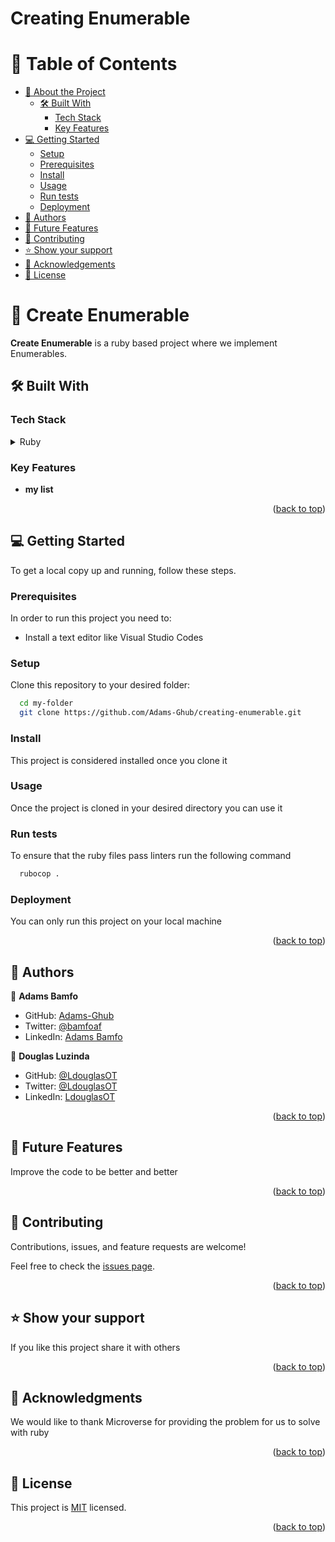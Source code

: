 
# Creating Enumerable


# 📗 Table of Contents

- [📖 About the Project](#about-project)
  - [🛠 Built With](#built-with)
    - [Tech Stack](#tech-stack)
    - [Key Features](#key-features)
- [💻 Getting Started](#getting-started)
  - [Setup](#setup)
  - [Prerequisites](#prerequisites)
  - [Install](#install)
  - [Usage](#usage)
  - [Run tests](#run-tests)
  - [Deployment](#deployment)
- [👥 Authors](#authors)
- [🔭 Future Features](#future-features)
- [🤝 Contributing](#contributing)
- [⭐️ Show your support](#support)
- [🙏 Acknowledgements](#acknowledgements)
- [📝 License](#license)


# 📖 Create Enumerable <a name="about-project"></a>


**Create Enumerable** is a ruby based project where we implement Enumerables. 

## 🛠 Built With <a name="built-with"></a>

### Tech Stack <a name="tech-stack"></a>

<details>
<summary>Ruby</summary>
  <ul>
    <li><a href="https://www.rubyonrails.org/">Ruby</a></li>
  </ul>
</details>


### Key Features <a name="key-features"></a>

- **my list** 


<p align="right">(<a href="#readme-top">back to top</a>)</p>


## 💻 Getting Started <a name="getting-started"></a>

To get a local copy up and running, follow these steps.

### Prerequisites

In order to run this project you need to:

 <ul>
    <li>Install a text editor like Visual Studio Codes</li>
 </ul>

### Setup

Clone this repository to your desired folder:

```sh
  cd my-folder
  git clone https://github.com/Adams-Ghub/creating-enumerable.git
```

### Install

This project is considered installed once you clone it


### Usage

Once the project is cloned in your desired directory you can use it

### Run tests

To ensure that the ruby files pass linters run the following command

```sh
  rubocop .  
```

### Deployment

You can only run this project on your local machine


<p align="right">(<a href="#readme-top">back to top</a>)</p>


## 👥 Authors <a name="authors"></a>

👤 **Adams Bamfo**

- GitHub: [Adams-Ghub](https://github.com/Adams-Ghub)
- Twitter: [@bamfoaf](https://twitter.com/bamfoaf)
- LinkedIn: [Adams Bamfo](https://www.linkedin.com/in/adams-bamfo/)

👤 **Douglas Luzinda**

- GitHub: [@LdouglasOT](https://github.com/LdouglasOT)
- Twitter: [@LdouglasOT](https://twitter.com/LdouglasOT)
- LinkedIn: [LdouglasOT](https://www.linkedin.com/in/LdouglasOT/)


<p align="right">(<a href="#readme-top">back to top</a>)</p>

## 🔭 Future Features <a name="future-features"></a>

Improve the code to be better and better

<p align="right">(<a href="#readme-top">back to top</a>)</p>


## 🤝 Contributing <a name="contributing"></a>

Contributions, issues, and feature requests are welcome!

Feel free to check the [issues page](../../issues/).

<p align="right">(<a href="#readme-top">back to top</a>)</p>

## ⭐️ Show your support <a name="support"></a>

If you like this project share it with others

<p align="right">(<a href="#readme-top">back to top</a>)</p>


## 🙏 Acknowledgments <a name="acknowledgements"></a>

We would like to thank Microverse for providing the problem for us to solve with ruby

<p align="right">(<a href="#readme-top">back to top</a>)</p>


## 📝 License <a name="license"></a>

This project is [MIT](./LICENSE.md) licensed.

<p align="right">(<a href="#readme-top">back to top</a>)</p>
